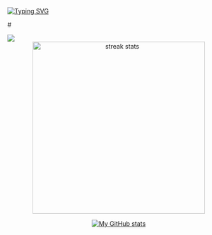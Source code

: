 
<a href="https://github.com/drkostas">
    <img src="https://readme-typing-svg.demolab.com?font=Georgia&size=18&duration=2000&pause=100&multiline=true&width=500&height=80&lines=Ashurov+Safarmurod;Founder of Wakeel and .Net Developer" alt="Typing SVG" />
</a>
<br/>
   

#<a href="https://gkos.tech">

 <img src="https://profile-counter.glitch.me/Safarmurod7/count.svg?"  />
</div>
<br>
<div align=center>
  <img width=390 src="https://streak-stats.demolab.com/?user=OtabekgithubJava&count_private=true&theme=react&border_radius=10" alt="streak stats"/>
  

![My GitHub stats](https://github-readme-stats.vercel.app/api?username=Safarmurod7&theme=algolia&show_icons=true)
 





